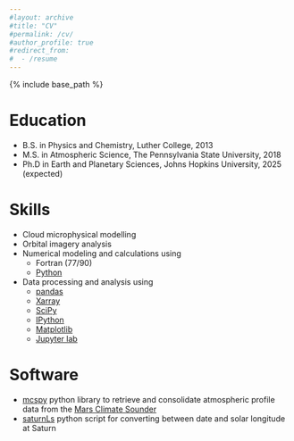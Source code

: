 ```yaml
---
#layout: archive
#title: "CV"
#permalink: /cv/
#author_profile: true
#redirect_from:
#  - /resume
---
```


{% include base_path %}




Education
======
* B.S. in Physics and Chemistry, Luther College, 2013
* M.S. in Atmospheric Science, The Pennsylvania State University, 2018
* Ph.D in Earth and Planetary Sciences, Johns Hopkins University, 2025 (expected)

Skills
======
* Cloud microphysical modelling
* Orbital imagery analysis
* Numerical modeling and calculations using
  * Fortran (77/90)
  * [Python](https://python.org)
* Data processing and analysis using
  * [pandas](https://pandas.pydata.org/)
  * [Xarray](https://xarray.dev/)
  * [SciPy](https://scipy.org/)
  * [IPython](https://ipython.org/)
  * [Matplotlib](https://matplotlib.org/)
  * [Jupyter lab](https://jupyter.org/)

Software
======
 * [mcspy](https://github.com/ellequelle/mcspy) python library to retrieve and consolidate atmospheric profile data from the [Mars Climate Sounder](https://mars.nasa.gov/mro/mission/instruments/mcs/)
 * [saturnLs](https://github.com/ellequelle/solar-longitude) python script for converting between date and solar longitude at Saturn
 
